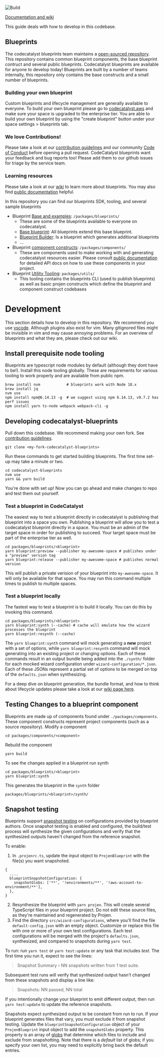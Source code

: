 ![Build](https://github.com/aws/codecatalyst-blueprints/actions/workflows/build-action.yml/badge.svg)

[Documentation and wiki](https://github.com/aws/codecatalyst-blueprints/wiki)

This guide deals with how to develop in this codebase.

## Blueprints

The codecatalyst blueprints team maintains a [open-sourced repository](https://github.com/aws/amazon-codecatalyst/blob/main/README.md). This
repository contains common blueprint components, the base blueprint contruct and several public blueprints. Codecatalyst blueprints are available for
anyone to develop today! Blueprints are built by a number of teams internally, this repository only contains the base constructs and a small number of
blueprints.

### Building your own blueprint

Custom blueprints and lifecycle management are generally available to everyone. To build your own blueprint please go to
[codecatalyst.aws](https://codecatalyst.aws/) and make sure your space is upgraded to the enterprise tier. You are able to build your own blueprint by
using the "create blueprint" button under your space settings > blueprints tab.

### We love Contributions!

Please take a look at our [contribution guidelines](./CONTRIBUTING.md) and our community [Code of Conduct](./CODE_OF_CONDUCT.md) before opening a pull
request. CodeCatalyst blueprints want your feedback and bug reports too! Please add them to our github issues for triage by the service team.

### Learning resources

Please take a look at our [wiki](https://github.com/aws/codecatalyst-blueprints/wiki) to learn more about blueprints. You may also find
[public documentation](https://docs.aws.amazon.com/codecatalyst/latest/userguide/blueprints.html) helpful.

In this repository you can find our blueprints SDK, tooling, and several sample blueprints
- Blueprint [Base and examples](https://github.com/aws/codecatalyst-blueprints/tree/main/packages/blueprints): `/packages/blueprints/`
  - These are some of the blueprints available to everyone on codecatalyst.
  - [Base blueprint](https://github.com/aws/codecatalyst-blueprints/tree/main/packages/blueprints/blueprint): All blueprints extend this base blueprint.
  - [Blueprint Builder](https://github.com/aws/codecatalyst-blueprints/tree/main/packages/blueprints/blueprint-builder): Is a blueprint which generates additional blueprints
  - ...
- Blueprint [component constructs](https://github.com/aws/codecatalyst-blueprints/tree/main/packages/components): `/packages/components/`
  - These are components used to make working with and generating codecatalyst resources easier. Please consult [public documentation](https://docs.aws.amazon.com/codecatalyst/latest/userguide/develop-publish-bp.html) for detailed API docs on how to use these components in your project.
- Blueprint [Utility Tooling](https://github.com/aws/codecatalyst-blueprints/tree/main/packages/utils): `packages/utils/`
  - This tooling contains the blueprints CLI (used to publish blueprints) as well as basic projen constructs which define the blueprint and component construct codebases

# Development

This section details how to develop in this repository. We recommend you use [vscode](https://code.visualstudio.com/). Although plugins also exist for
vim. Many gitignored files might be invisible in vim and may cause annoying problems. For an overview of blueprints and what they are, please check
out our wiki.

## Install prerequisite node tooling

Blueprints are typescript node modules by default (although they dont have to be!). Install this node tooling globally. These are requirements for
various tooling to work properly and are available from public npm.

```
brew install nvm            # blueprints work with Node 18.x
brew install jq
nvm use
npm install npm@6.14.13 -g  # we suggest using npm 6.14.13, v9.7.2 has perf issues
npm install yarn ts-node webpack webpack-cli -g
```

## Developing codecatalyst-blueprints

Pull down this codebase. We recommend making your own fork. See [contribution guidelines](./CONTRIBUTING.md).

```
git clone <my-fork-codecatalyst-blueprints>
```

Run these commands to get started building blueprints. The first time set-up may take a minute or two.

```
cd codecatalyst-blueprints
nvm use
yarn && yarn build
```

You're done with set up! Now you can go ahead and make changes to repo and test them out yourself.

### Test a blueprint in CodeCatalyst

The easiest way to test a blueprint directly in codecatalyst is publishing that blueprint into a space you own. Publishing a blueprint will allow you
to test a codecatalyst blueprint directly in a space. You must be an admin of the target space in order for publishing to succeed. Your target space
must be part of the enterprise tier as well.

```
cd packages/blueprints/<blueprint>
yarn blueprint:preview --publisher my-awesome-space # publishes under a "preview" version tag
yarn blueprint:release --publisher my-awesome-space # publishes normal version
```

This will publish a private verision of your blueprint into `my-awesome-space`. It will only be available for that space. You may run this command
multiple times to publish to multiple spaces.

### Test a blueprint locally

The fastest way to test a blueprint is to build it locally. You can do this by invoking this command.

```
cd packages/blueprints/<blueprint>
yarn blueprint:synth (--cache) # cache will emulate how the wizard processes the blueprint
yarn blueprint:resynth (--cache)
```

The `yarn blueprint:synth` command will mock generating a **new** project with a set of options, while `yarn blueprint:resynth` command will mock
generating into an existing project or changing options. Each of these commands result in an output bundle being added into the `./synth/` folder for
each mocked wizard configuration under `wizard-configuration/*.json`. Each of these JSONs represent a partial set of options to be merged on top of
the `defaults.json` when synthesizing.

For a deep dive on blueprint generation, the bundle format, and how to think about lifecycle updates please take a look at our
[wiki page here](https://github.com/aws/codecatalyst-blueprints/wiki/Resynthesis).

## Testing Changes to a blueprint component

Blueprints are made up of components found under `./packages/components`. These component constructs represent project components (such as a source
repository). Modify a component

```
cd packages/components/<component>
```

Rebuild the component

```
yarn build
```

To see the changes applied in a blueprint run synth

```
cd packages/blueprints/<blueprint>
yarn blueprint:synth
```

This generates the blueprint in the `synth` folder

```
packages/blueprints/<blueprint>/synth/
```

## Snapshot testing

Blueprints support [snapshot testing](https://jestjs.io/docs/snapshot-testing) on configurations provided by blueprint authors. Once snapshot testing
is enabled and configured, the build/test process will synthesize the given configurations and verify that the synthesized outputs haven't changed
from the reference snapshot.

To enable:

1. In `.projenrc.ts`, update the input object to `ProjenBlueprint` with the file(s) you want snapshoted.

```
{
  ....
  blueprintSnapshotConfiguration: {
    snapshotGlobs: ['**', '!environments/**', '!aws-account-to-environment/**'],
  },
}
```

2. Resynthesize the blueprint with `yarn projen`. This will create several TypeScript files in your blueprint project. Do not edit these source files,
   as they're maintained and regenerated by Projen.
3. Find the directory `src/wizard-configurations`, where you'll find the file `default-config.json` with an empty object. Customize or replace this
   file with one or more of your own test configurations. Each test configurations will be merged with the project's `defaults.json`, synthesized, and
   compared to snapshots during `yarn test`.

To run: run `yarn test` or `yarn test:update` or any task that includes _test_. The first time you run it, expect to see the lines:

> Snapshot Summary › NN snapshots written from 1 test suite.

Subsequent test runs will verify that synthesized output hasn't changed from these snapshots and display a line like:

> Snapshots: NN passed, NN total

If you intentionally change your blueprint to emit different output, then run `yarn test:update` to update the reference snapshots.

Snapshots expect synthesized output to be constant from run to run. If your blueprint generates files that vary, you must exclude it from snapshot
testing. Update the `blueprintSnapshotConfiguration` object of your `ProjenBlueprint` input object to add the `snapshotGlobs` property. This property
is an array of [globs](https://github.com/isaacs/node-glob#glob-primer) that determine which files to include and exclude from snapshotting. Note that
there is a _default_ list of globs; if you specify your own list, you may need to explicitly bring back the default entries.
